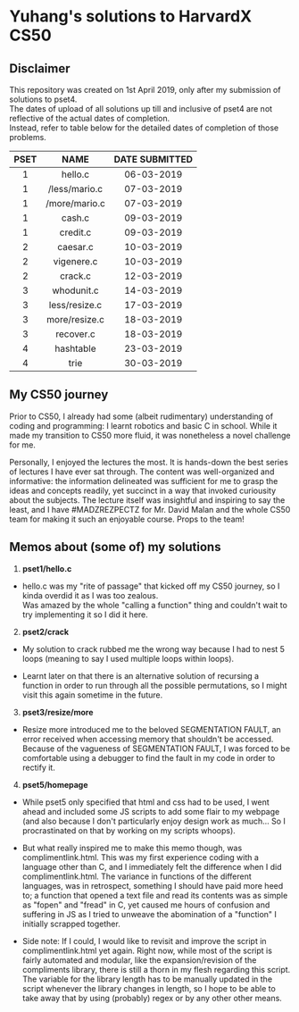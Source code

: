 # **Yuhang's solutions to HarvardX CS50**
## Disclaimer
This repository was created on 1st April 2019, only after my submission of solutions to pset4.  
The dates of upload of all solutions up till and inclusive of pset4 are not reflective of the actual dates of completion.   
Instead, refer to table below for the detailed dates of completion of those problems.

|PSET|NAME         |DATE SUBMITTED|
|:--:|:-----------:|:------------:|
|1   |hello.c      |06-03-2019    |
|1   |/less/mario.c|07-03-2019    |
|1   |/more/mario.c|07-03-2019    |
|1   |cash.c       |09-03-2019    |
|1   |credit.c     |09-03-2019    |
|2   |caesar.c     |10-03-2019    |
|2   |vigenere.c   |10-03-2019    |
|2   |crack.c      |12-03-2019    |
|3   |whodunit.c   |14-03-2019    |
|3   |less/resize.c|17-03-2019    |
|3   |more/resize.c|18-03-2019    |
|3   |recover.c    |18-03-2019    |
|4   |hashtable    |23-03-2019    |
|4   |trie         |30-03-2019    |


## My CS50 journey
Prior to CS50, I already had some (albeit rudimentary) understanding of coding and programming: I learnt robotics and basic C in school. While it made my transition to CS50 more fluid, it was nonetheless a novel challenge for me. 

Personally, I enjoyed the lectures the most. It is hands-down the best series of lectures I have ever sat through. The content was well-organized and informative: the information delineated was sufficient for me to grasp the ideas and concepts readily, yet succinct in a way that invoked curiousity about the subjects. The lecture itself was insightful and inspiring to say the least, and I have #MADZREZPECTZ for Mr. David Malan and the whole CS50 team for making it such an enjoyable course. Props to the team!

## Memos about (some of) my solutions
1. **pset1/hello.c**
  * hello.c was my "rite of passage" that kicked off my CS50 journey, so I kinda overdid it as I was too zealous.  
  Was amazed by the whole "calling a function" thing and couldn't wait to try implementing it so I did it here.
  
2. **pset2/crack**
  * My solution to crack rubbed me the wrong way because I had to nest 5 loops (meaning to say I used multiple loops within loops).   

  * Learnt later on that there is an alternative solution of recursing a function in order to run through all the possible permutations, so I might visit this again sometime in the future.
  
3. **pset3/resize/more**
  * Resize more introduced me to the beloved SEGMENTATION FAULT, an error received when accessing memory that shouldn't be accessed. Because of the vagueness of SEGMENTATION FAULT, I was forced to be comfortable using a debugger to find the fault in my code in order to rectify it.
  
4. **pset5/homepage**
  * While pset5 only specified that html and css had to be used, I went ahead and included some JS scripts to add some flair to my webpage (and also because I don't particularly enjoy design work as much... So I procrastinated on that by working on my scripts whoops).  

  * But what really inspired me to make this memo though, was complimentlink.html. This was my first experience coding with a language other than C, and I immediately felt the difference when I did complimentlink.html. The variance in functions of the different languages, was in retrospect, something I should have paid more heed to; a function that opened a text file and read its contents was as simple as "fopen" and "fread" in C, yet caused me hours of confusion and suffering in JS as I tried to unweave the abomination of a "function" I initially scrapped together.

  * Side note: If I could, I would like to revisit and improve the script in complimentlink.html yet again. Right now, while most of the script is fairly automated and modular, like the expansion/revision of the compliments library, there is still a thorn in my flesh regarding this script. The variable for the library length has to be manually updated in the script whenever the library changes in length, so I hope to be able to take away that by using (probably) regex or by any other other means.
